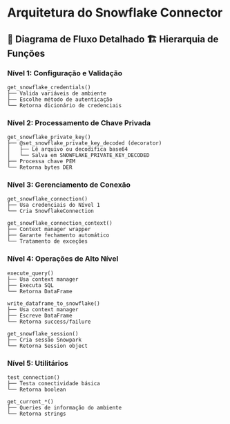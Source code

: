 # Arquitetura do Snowflake Connector

## 🔄 Diagrama de Fluxo Detalhado 🏗️ Hierarquia de Funções

### Nível 1: Configuração e Validação
```
get_snowflake_credentials()
├── Valida variáveis de ambiente
├── Escolhe método de autenticação
└── Retorna dicionário de credenciais
```

### Nível 2: Processamento de Chave Privada
```
get_snowflake_private_key()
├── @set_snowflake_private_key_decoded (decorator)
│   ├── Lê arquivo ou decodifica base64
│   └── Salva em SNOWFLAKE_PRIVATE_KEY_DECODED
├── Processa chave PEM
└── Retorna bytes DER
```

### Nível 3: Gerenciamento de Conexão
```
get_snowflake_connection()
├── Usa credenciais do Nível 1
└── Cria SnowflakeConnection

get_snowflake_connection_context()
├── Context manager wrapper
├── Garante fechamento automático
└── Tratamento de exceções
```

### Nível 4: Operações de Alto Nível
```
execute_query()
├── Usa context manager
├── Executa SQL
└── Retorna DataFrame

write_dataframe_to_snowflake()
├── Usa context manager
├── Escreve DataFrame
└── Retorna success/failure

get_snowflake_session()
├── Cria sessão Snowpark
└── Retorna Session object
```

### Nível 5: Utilitários
```
test_connection()
├── Testa conectividade básica
└── Retorna boolean

get_current_*()
├── Queries de informação do ambiente
└── Retorna strings
```
